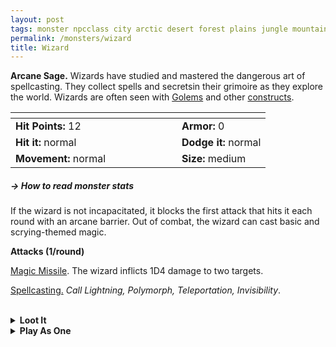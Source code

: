 ```yaml
---
layout: post
tags: monster npcclass city arctic desert forest plains jungle mountain rocky swamp magical air water fire earth astral
permalink: /monsters/wizard
title: Wizard
---
```


**Arcane Sage.** Wizards have studied and mastered the dangerous art of spellcasting. They collect spells and secretsin their grimoire as they explore the world. Wizards are often seen with [Golems](/monsters/golem-stone) and other [constructs](/list/monsters-construct).


|  <span style="display: inline-block; width:250px"></span>  |  |
| -------- | --------|
| **Hit Points:** 12 | **Armor:** 0  |
| **Hit it:** normal | **Dodge it:** normal |
| **Movement:** normal      | **Size:** medium

##### <span class="tooltip" data-tooltip="Armor = damage reduction · · · Easy/Normal/Hard = roll above 10/15/20 to beat">→ How to read monster stats</span>

If the wizard is not incapacitated, it blocks the first attack that hits it each round with an arcane barrier. Out of combat, the wizard can cast basic and scrying-themed magic.

**Attacks (1/round)**

<ins>Magic Missile</ins>. The wizard inflicts 1D4 damage to two targets.

<ins>Spellcasting.</ins> _Call Lightning, Polymorph, Teleportation, Invisibility_.

<br>
<details markdown="1">
<summary style="font-weight: bold;">Loot It</summary>
Each wizard carries his [grimoire](/class/wizard) (roll 1D100) and ... (roll 1D6 three times)
 
1. Nothing
2. Nothing
3. A purse of opium
4. A potion of healing
5. A random [ingredient](/list/apothecary)
6. A random [spell scroll](/list/spells)
   
<br>

---

## **Wizard Variants**

Add the following powers to the generic wizard for a twist.

<details markdown="1">
<summary><b>War Wizard</b>. An army captain.</summary>
If the war wizard is not incapacitated, all creatures near it are protected from ranged attacks. Out of combat, the war wizard can light fires and bend metal.
 
<ins>Spellcasting.</ins> _Fireball, Fly, Stone Wall_.
</details>

<details markdown="1">
<summary><b>High Mage</b>. Practicing an higher form of magic.</summary>
If the high mage is not incapacitated, each spell cast by its enemies is cast with 1 less Magic Die. Out of combat, the high mage can do advanced divination and shape magic.

<ins>Spellcasting.</ins> _Banishment, Dispel Magic, Wall of Force_.
</details>

<details markdown="1">
<summary><b>Spelljammer Captain</b>. A wizard piloting an interdimensional ship.</summary>

Out of combat, the spelljammer captain can do advanced divination and teleportation magic. During combat, on each of its turn, if the spelljammer captain is not incapacitated, two drone turrets will attack its enemy with light rays (1D6 dmg) that ignore armor.

<ins>Thunderstaff.</ins> The wizard makes a melee electrical attack with reach (1D6 dmg) and the target is knocked prone and knocked back 10 feet.

<ins>Spellcasting.</ins> _Dimension Door, Minute Meteors, Hold Person_.
</details>

<br>

---

## Encounter

**Number** : 1 <span style="display: inline-block; width:30px"></span>
**Lair** : A tower <span style="display: inline-block; width:30px"></span>
**Desire** : Learn all there is to learn about a very precise thing.

</details>
<details markdown="1">
<summary style="font-weight: bold;">Play As One</summary>
The [Wizard](/class/wizard) character class might interest you.
</details>
